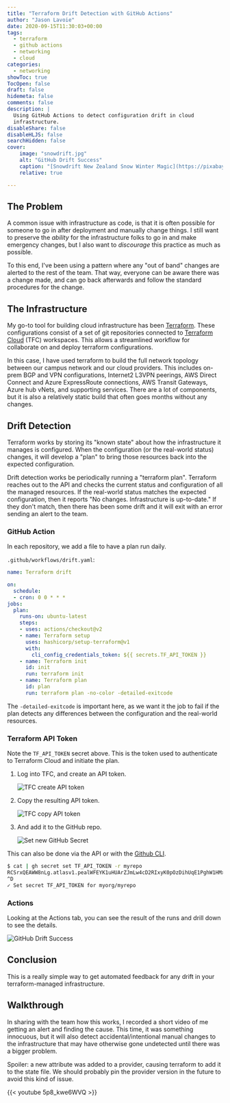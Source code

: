 ```yaml
---
title: "Terraform Drift Detection with GitHub Actions"
author: "Jason Lavoie"
date: 2020-09-15T11:30:03+00:00
tags:
  - terraform
  - github actions
  - networking
  - cloud
categories:
  - networking
showToc: true
TocOpen: false
draft: false
hidemeta: false
comments: false
description: |
  Using GitHub Actions to detect configuration drift in cloud
  infrastructure.
disableShare: false
disableHLJS: false
searchHidden: false
cover:
    image: "snowdrift.jpg"
    alt: "GitHub Drift Success"
    caption: "[Snowdrift New Zealand Snow Winter Magic](https://pixabay.com/photos/snowdrift-new-zealand-snow-4081280/) by [adege](https://pixabay.com/users/adege-4994132/) licensed under [CC0](https://creativecommons.org/publicdomain/zero/1.0/legalcode)"
    relative: true

---
```



## The Problem

A common issue with infrastructure as code, is that it is often possible for
someone to go in after deployment and manually change things.   I still want to
preserve the *ability* for the infrastructure folks to go in and make emergency
changes, but I also want to *discourage* this practice as much as possible.

To this end, I've been using a pattern where any "out of band" changes
are alerted to the rest of the team.  That way, everyone can be aware
there was a change made, and can go back afterwards and follow the standard
procedures for the change.

## The Infrastructure

My go-to tool for building cloud infrastructure has been
[Terraform](https://www.terraform.io).  These configurations
consist of a set of git repositories connected to [Terraform
Cloud](https://www.terraform.io/cloud) (TFC) workspaces.  This allows
a streamlined workflow for collaborate on and deploy terraform
configurations.

In this case, I have used terraform to build the full network topology
between our campus network and our cloud providers.  This includes
on-prem BGP and VPN configurations, Internet2 L3VPN peerings, AWS Direct
Connect and Azure ExpressRoute connections, AWS Transit Gateways, Azure
hub vNets, and supporting services.  There are a lot of components, but
it is also a relatively static build that often goes months without any
changes.

## Drift Detection

Terraform works by storing its "known state" about how the infrastructure
it manages is configured.  When the configuration (or the real-world status)
changes, it will develop a "plan" to bring those resources back into the
expected configuration.

Drift detection works be periodically running a "terraform plan".
Terraform reaches out to the API and checks the current status and
configuration of all the managed resources.  If the real-world
status matches the expected configuration, then it reports "No
changes. Infrastructure is up-to-date."  If they don't match, then
there has been some drift and it will exit with an error sending an
alert to the team.

### GitHub Action

In each repository, we add a file to have a plan run daily.

`.github/workflows/drift.yaml`:

```yaml
name: Terraform drift

on:
  schedule:
  - cron: 0 0 * * *
jobs:
  plan:
    runs-on: ubuntu-latest
    steps:
    - uses: actions/checkout@v2
    - name: Terraform setup
      uses: hashicorp/setup-terraform@v1
      with:
        cli_config_credentials_token: ${{ secrets.TF_API_TOKEN }}
    - name: Terraform init
      id: init
      run: terraform init
    - name: Terraform plan
      id: plan
      run: terraform plan -no-color -detailed-exitcode
```

The `-detailed-exitcode` is important here, as we want it the job to
fail if the plan detects any differences between the configuration and
the real-world resources.

### Terraform API Token

Note the `TF_API_TOKEN` secret above.  This is the token used to
authenticate to Terraform Cloud and initiate the plan.

1. Log into TFC, and create an API token.

   ![TFC create API token](tfc-create-api-token.png#center)

2. Copy the resulting API token.

   ![TFC copy API token](tfc-copy-api-token.png#center)

3. And add it to the GitHub repo.

   ![Set new GitHub Secret](github-set-secret.png#center)

This can also be done via the API or with the [Github CLI](https://cli.github.com).

```sh
$ cat | gh secret set TF_API_TOKEN -r myrepo
RCSrxQEAWW8nLg.atlasv1.pealWFEYK1uHUArZJmLw4cD2RIxyK0pOzDihUqE1PghW1HMxGD60WEOLhnok182PiCc
^D
✓ Set secret TF_API_TOKEN for myorg/myrepo
```

### Actions

Looking at the Actions tab, you can see the result of the runs and drill down
to see the details.

![GitHub Drift Success](github-drift-success.png#center)

## Conclusion

This is a really simple way to get automated feedback for any drift in your
terraform-managed infrastructure.

## Walkthrough

In sharing with the team how this works, I recorded a short video of me getting
an alert and finding the cause.  This time, it was something innocuous, but it
will also detect accidental/intentional manual changes to the infrastructure that
may have otherwise gone undetected until there was a bigger problem.

Spoiler: a new attribute was added to a provider, causing terraform to add it
to the state file.  We should probably pin the provider version in the future
to avoid this kind of issue.

{{< youtube 5p8_kwe6WVQ >}}
